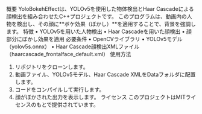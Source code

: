 概要
YoloBokehEffectは、YOLOv5を使用した物体検出とHaar Cascadeによる顔検出を組み合わせたC++プロジェクトです。
このプログラムは、動画内の人物を検出し、その顔に**ボケ効果（ぼかし）**を適用することで、背景を強調します。
特徴
•	YOLOv5を用いた人物検出
•	Haar Cascadeを用いた顔検出
•	顔部分にぼかし効果を適用
必要条件
•	OpenCVライブラリ
•	YOLOv5モデル（yolov5s.onnx）
•	Haar Cascade顔検出XMLファイル（haarcascade_frontalface_default.xml）
使用方法
1.	リポジトリをクローンします。
2.	動画ファイル、YOLOv5モデル、Haar Cascade XMLをDataフォルダに配置します。
3.	コードをコンパイルして実行します。
4.	顔がぼかされた出力を表示します。
ライセンス
このプロジェクトはMITライセンスのもとで提供されています。
